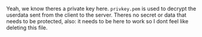 Yeah, we know theres a private key here.
`privkey.pem` is used to decrypt the userdata sent from the client to the server.
Theres no secret or data that needs to be protected, also: it needs to be here to work so I dont feel like deleting this file.
